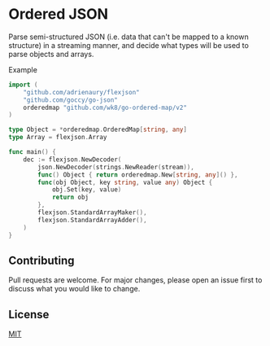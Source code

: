 # Ordered JSON

Parse semi-structured JSON (i.e. data that can't be mapped to a known structure) in a streaming manner, and decide what types will be used to parse objects and arrays.

Example

```go
import (
    "github.com/adrienaury/flexjson"
    "github.com/goccy/go-json"
    orderedmap "github.com/wk8/go-ordered-map/v2"
)

type Object = *orderedmap.OrderedMap[string, any]
type Array = flexjson.Array

func main() {
    dec := flexjson.NewDecoder(
        json.NewDecoder(strings.NewReader(stream)),
        func() Object { return orderedmap.New[string, any]() },
        func(obj Object, key string, value any) Object {
            obj.Set(key, value)
            return obj
        },
        flexjson.StandardArrayMaker(),
        flexjson.StandardArrayAdder(),
    )
}
```

## Contributing

Pull requests are welcome. For major changes, please open an issue first to discuss what you would like to change.

## License

[MIT](https://choosealicense.com/licenses/mit/)
